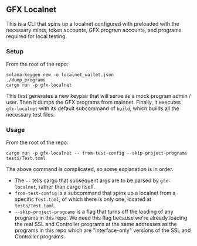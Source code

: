 ## GFX Localnet

This is a CLI that spins up a localnet configured with preloaded
with the necessary mints, token accounts, GFX program accounts, and programs
required for local testing.

### Setup
From the root of the repo:
```commandline
solana-keygen new -o localnet_wallet.json
./dump_programs
cargo run -p gfx-localnet
```
This first generates a new keypair that will serve as a mock
program admin / user.
Then it dumps the GFX programs from mainnet.
Finally, it executes `gfx-localnet` with its default subcommand of `build`,
which builds all the necessary test files.

### Usage
From the root of the repo:
```commandline
cargo run -p gfx-localnet -- from-test-config --skip-project-programs tests/Test.toml
```

The above command is complicated, so some explanation is in order.

- The `--` tells cargo that subsequent args are to be parsed by `gfx-localnet`,
rather than cargo itself.
- `from-test-config` is a subcommand that spins up a localnet from a specific `Test.toml`,
of which there is only one, located at `tests/Test.toml`.
- `--skip-project-programs` is a flag that turns off the loading of any programs in this repo.
We need this flag because we're already loading the real SSL and Controller programs at the
same addresses as the programs in this repo which are "interface-only" versions 
of the SSL and Controller programs.